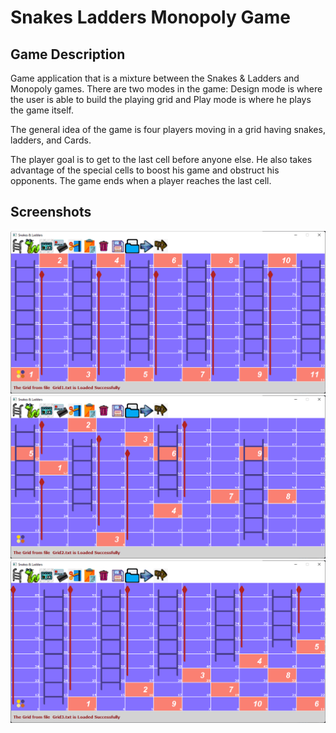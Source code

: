 # Snakes Ladders Monopoly Game

## Game Description

Game application that is a mixture between the Snakes & Ladders and Monopoly games. There are two modes in the game: Design mode is where the user is able to build the playing grid and Play mode is where he plays the game itself.

The general idea of the game is four players moving in a grid having snakes, ladders, and Cards.

The player goal is to get to the last cell before anyone else. He also takes advantage of the special cells to boost his game and obstruct his opponents. The game ends when a player reaches the last cell.

## Screenshots
![alt text](https://github.com/ahmedibrahim404/Snakes_Ladders/blob/main/Grid1.png?raw=true)
![alt text](https://github.com/ahmedibrahim404/Snakes_Ladders/blob/main/Grid2.png?raw=true)
![alt text](https://github.com/ahmedibrahim404/Snakes_Ladders/blob/main/Grid3.png?raw=true)

